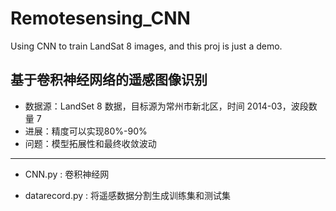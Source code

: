 # Remotesensing_CNN
Using CNN to train LandSat 8 images, and this proj is just a demo.
## 基于卷积神经网络的遥感图像识别

- 数据源：LandSet 8 数据，目标源为常州市新北区，时间 2014-03，波段数量 7
- 进展：精度可以实现80%-90%
- 问题：模型拓展性和最终收敛波动

------

- CNN.py : 卷积神经网

- datarecord.py : 将遥感数据分割生成训练集和测试集

  

